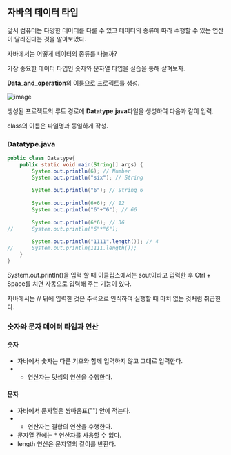 ## 자바의 데이터 타입

앞서 컴퓨터는 다양한 데이터를 다룰 수 있고 데이터의 종류에 따라 수행할 수 있는 연산이 달라진다는 것을 알아보았다.

자바에서는 어떻게 데이터의 종류를 나눌까?

가장 중요한 데이터 타입인 숫자와 문자열 타입을 실습을 통해 살펴보자.

 

**Data_and_operation**의 이름으로 프로젝트를 생성.


![image](https://user-images.githubusercontent.com/88222461/144215220-c538aee8-0825-4ec7-ad0e-c9802d985e5c.png)



 

생성된 프로젝트의 루트 경로에 **Datatype.java**파일을 생성하여 다음과 같이 입력.

class의 이름은 파일명과 동일하게 작성.

 

### Datatype.java
```java
public class Datatype{
    public static void main(String[] args) {
        System.out.println(6); // Number
        System.out.println("six"); // String
         
        System.out.println("6"); // String 6
         
        System.out.println(6+6); // 12
        System.out.println("6"+"6"); // 66
         
        System.out.println(6*6); // 36
//      System.out.println("6"*"6");
         
        System.out.println("1111".length()); // 4
//      System.out.println(1111.length());
    }
}
```
System.out.println()을 입력 할 때 이클립스에서는 sout이라고 입력한 후 Ctrl + Space를 치면 자동으로 입력해 주는 기능이 있다.

자바에서는 // 뒤에 입력한 것은 주석으로 인식하여 실행할 때 마치 없는 것처럼 취급한다.

 

### 숫자와 문자 데이터 타입과 연산

#### 숫자

* 자바에서 숫자는 다른 기호와 함께 입력하지 않고 그대로 입력한다.
* + 연산자는 덧셈의 연산을 수행한다.
 

#### 문자

* 자바에서 문자열은 쌍따옴표("") 안에 적는다.
* + 연산자는 결합의 연산을 수행한다.
* 문자열 간에는 * 연산자를 사용할 수 없다.
* length 연산은 문자열의 길이를 반환다.
